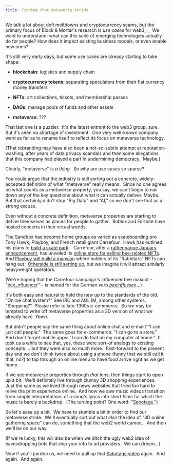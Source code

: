 ```yaml
---
title: Finding that metaverse stride
---
```

We talk a lot about defi meltdowns and cryptocurrency scams, but the primary focus of Block & Mortar's research is _use cases_ for web3_._  We want to understand: what can this suite of emerging technologies actually do for people? How does it impact existing business models, or even enable new ones?

It's still very early days, but some use cases are already starting to take shape:

*   **blockchain:** logistics and supply chain
    
*   **cryptocurrency tokens:** separating speculators from their fiat currency money transfers
    
*   **NFTs:** art collections, tickets, and membership passes
    
*   **DAOs:** manage pools of funds and other assets 
    
*   **metaverse:** ???
    

That last one is a puzzler.  It's the latest entrant to the web3 group, sure.  But it's seen no shortage of investment.  One very well-known company went as far as to rename itself to reflect its focus on metaverse technology.

(That rebranding may have also been a not-so-subtle attempt at reputation-washing, after years of data privacy scandals and then some allegations that this company had played a part in undermining democracy.  Maybe.)

Clearly, "metaverse" is _a thing._  So why are use cases so sparse? 

You could argue that the industry is still sorting out a concrete, widely-accepted definition of what "metaverse" really means.  Since no one agrees on what counts as a metaverse property, you say, we can't begin to nail down any of the key questions about what it can actually deliver. Maybe.  But that certainly didn't stop "Big Data" and "AI," so we don't see that as a strong excuse.

Even without a concrete definition, metaverse properties are starting to define themselves as places for people to gather.  Roblox and Fortnite have hosted concerts in their virtual worlds. 

The Sandbox has become home groups as varied as skateboarding pro Tony Hawk, Playboy, and French retail giant Carrefour.  Hawk has outlined his plans to [build a skate park](https://venturebeat.com/2022/07/13/tony-hawk-dives-into-the-sandbox-to-build-a-virtual-skate-park/).   Carrefour, after a [rather vague January announcement](https://twitter.com/ElodiePerthuiso/status/1488044270380625924), has unveiled its [online store for selling bee-related NFTs](https://www.carrefour.com/en/actuality/2022/nfbeesandbox).  And [Playboy will build a mansion](https://nftplazas.com/playboy-enters-the-sandbox/) where holders of its "Rabbitars" NFTs can hang out.  [Otherside is still setting up](https://nftevening.com/otherside-meta-announces-first-trip-on-july-16th/), but we imagine it will attract similarly heavyweight operators.

(We're hoping that the Carrefour campaign's influencer bee mascot – "[bee\_nfluencer](https://www.instagram.com/bee_nfluencer/)" – is named for the German verb [_beeinflussen_](https://translate.google.com/?sl=auto&tl=en&text=beeinflussen&op=translate)…)

It's both easy and natural to hold the new up to the standards of the old. "Online chat system?" See IRC and AOL IM, among other systems.  "Shopping?"  Please refer to late-1990s e-commerce.  So we may be tempted to write off metaverse properties as a 3D version of what we already have. _Yawn._ 

But didn't people say the same thing about online chat and e-mail? "I can just call people."  The same goes for e-commerce: "I can go to a store."  And don't forget mobile apps: "I can do that on my computer at home."  It took us a while to see that, yes, these were sort-of analogs to existing concepts … but they were also so much more.  Fast-forward to the present day and we don't think twice about using a phone (funny that we still call it that, no?) to tap through an online menu to have food arrive right as we get home.

If we see metaverse properties through _that_ lens, then things start to open up a bit.  We'll definitely live through clumsy 3D shopping experiences.  Just the same as we lived through news websites that tried too hard to relive the print experience online.  And how we saw music videos transition from simple interpretations of a song's lyrics into short films for which the music is barely a backdrop.  (The turning point? One word: "[Sabotage](https://www.youtube.com/watch?v=z5rRZdiu1UE).")

So let's ease up a bit.  We have to stumble a bit in order to find our metaverse stride.  We'll eventually sort out what _else_ the idea of "3D online gathering space" can do, something that the web2 world cannot.   And then we'll be on our way.  

(If we're lucky, this will also be when we ditch the ugly web2 idea of eavesdropping bots that ship your info to ad providers.  We can dream…)

Now if you'll pardon us, we need to pull up that [Sabotage video](https://www.youtube.com/watch?v=z5rRZdiu1UE) again.  And again.  And again. 